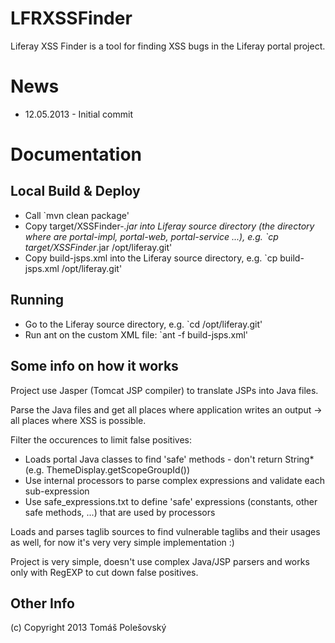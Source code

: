 LFRXSSFinder
============

Liferay XSS Finder is a tool for finding XSS bugs in the Liferay portal project.

News
====
* 12.05.2013 - Initial commit

Documentation
=============

Local Build & Deploy
--------------------
* Call `mvn clean package'
* Copy target/XSSFinder-*.jar into Liferay source directory (the directory where are portal-impl, portal-web, portal-service ...), e.g. `cp target/XSSFinder*.jar /opt/liferay.git'
* Copy build-jsps.xml into the Liferay source directory, e.g. `cp build-jsps.xml /opt/liferay.git'

Running
-------
* Go to the Liferay source directory, e.g. `cd /opt/liferay.git'
* Run ant on the custom XML file: `ant -f build-jsps.xml'

Some info on how it works
-------------------------
Project use Jasper (Tomcat JSP compiler) to translate JSPs into Java files. 

Parse the Java files and get all places where application writes an output -> all places where XSS is possible.

Filter the occurences to limit false positives:
* Loads portal Java classes to find 'safe' methods - don't return String* (e.g. ThemeDisplay.getScopeGroupId())
* Use internal processors to parse complex expressions and validate each sub-expression
* Use safe_expressions.txt to define 'safe' expressions (constants, other safe methods, ...) that are used by processors

Loads and parses taglib sources to find vulnerable taglibs and their usages as well, for now it's very very simple implementation :)

Project is very simple, doesn't use complex Java/JSP parsers and works only with RegEXP to cut down false positives.

Other Info
----------
(c) Copyright 2013 Tomáš Polešovský

